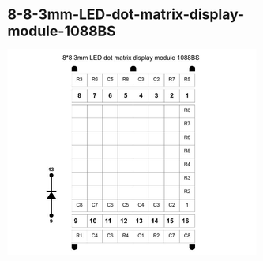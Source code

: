 # 8-8-3mm-LED-dot-matrix-display-module-1088BS

<img src="./8_8 3mm LED dot matrix display module 1088BS.jpg" width="600">